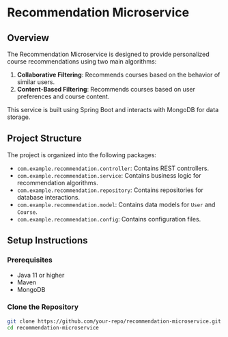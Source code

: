 # Recommendation Microservice

## Overview

The Recommendation Microservice is designed to provide personalized course recommendations using two main algorithms:

1. **Collaborative Filtering**: Recommends courses based on the behavior of similar users.
2. **Content-Based Filtering**: Recommends courses based on user preferences and course content.

This service is built using Spring Boot and interacts with MongoDB for data storage.

## Project Structure

The project is organized into the following packages:

- `com.example.recommendation.controller`: Contains REST controllers.
- `com.example.recommendation.service`: Contains business logic for recommendation algorithms.
- `com.example.recommendation.repository`: Contains repositories for database interactions.
- `com.example.recommendation.model`: Contains data models for `User` and `Course`.
- `com.example.recommendation.config`: Contains configuration files.

## Setup Instructions

### Prerequisites

- Java 11 or higher
- Maven
- MongoDB

### Clone the Repository

```bash
git clone https://github.com/your-repo/recommendation-microservice.git
cd recommendation-microservice
